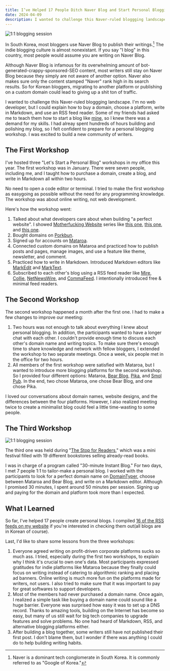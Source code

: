 ```yaml
---
title: I’ve Helped 17 People Ditch Naver Blog and Start Personal Blogging
date: 2024-04-09
description: I wanted to challenge this Naver-ruled bloggging landscape in Korea.
---
```


![1:1 blogging session](https://jagunbae.com/content/images/size/w1600/2024/04/KakaoTalk_Photo_2024-04-04-06-33-16-008.jpeg)

In South Korea, most bloggers use Naver Blog to publish their writings.[^1] The indie blogging culture is almost nonexistant. If you say "I blog" in this country, most people would assume you are writing on Naver Blog. 

Although Naver Blog is infamous for its overwhelming amount of bot-generated-crappy-sponsored-SEO content, most writers still stay on Naver Blog because they simply are not aware of another option. Naver also makes sure only the content stamped "Naver" rank high in its search results. So for Korean bloggers, migrating to another platform or publishing on a custom domain could lead to giving up a shit ton of traffic.

I wanted to challenge this Naver-ruled bloggging landscape. I'm no web developer, but I could explain how to buy a domain, choose a platform, write in Markdown, and use an RSS feed reader. Some of my friends had asked me to teach them how to start a blog like [mine](https://k-writer.com), so I knew there was a demand for my skills. I had alreay spent hundreds of hours building and polishing my blog, so I felt confident to prepare for a personal blogging workshop. I was excited to build a new community of writers.

## The First Workshop

I've hosted three "Let's Start a Personal Blog" workshops in my office this year. The first workshop was in January. There were seven people, including me, and I taught how to purchase a domain, create a blog, and write in Markdown all within two hours.

No need to open a code editor or terminal. I tried to make the first workshop as easygoing as possible without the need for any programming knowledge. The workshop was about online writing, not web development.

Here's how the workshop went:
1. Talked about what developers care about when building "a perfect website". I showed [Motherfucking Website](http://motherfuckingwebsite.com/) series like [this one](http://bettermotherfuckingwebsite.com), [this one](https://thebestmotherfucking.website), and [this one](https://perfectmotherfuckingwebsite.com).
2. Bought domains on [Porkbun](https://porkbun.com).
3. Signed up for accounts on [Mataroa](https://mataroa.blog).
4. Connected custom domains on Mataroa and practiced how to publish posts and pages, manage images, and use a feature like theme, newsletter, and comment.
5. Practiced how to write in Markdown. Introduced Markdown editors like [MarkEdit](https://github.com/MarkEdit-app/MarkEdit) and [MarkText](https://www.marktext.cc).
6. Subscribed to each other's blog using a RSS feed reader like [Mire](https://mire.meadowing.club), [Collie](https://github.com/parksb/collie), [NetNewsWire](https://netnewswire.com), and [CommaFeed](https://www.commafeed.com/#/app/category/all). I intentionally introduced free & minimal feed readers.

## The Second Workshop

The second workshop happened a month after the first one. I had to make a few changes to improve our meeting:

1. Two hours was not enough to talk about everything I knew about personal blogging. In addition, the participants wanted to have a longer chat with each other. I couldn't provide enough time to discuss each other's domain name and writing topics. To make sure there's enough time to share knowledge and network with fellow bloggers, I extended the workshop to two separate meetings. Once a week, six people met in the office for two hours. 
2. All members of the first workshop were satisfied with Mataroa, but I wanted to introduce more blogging platforms for the second workshop. So I provided four different options: Mataroa, [Bear Blog](https://bearblog.dev), [Pika](https://pika.page), and [Smol Pub](https://smol.pub). In the end, two chose Mataroa, one chose Bear Blog, and one chose Pika.

I loved our conversations about domain names, website designs, and the differences between the four platforms. However, I also realized meeting twice to create a minimalist blog could feel a little time-wasting to some people.

## The Third Workshop

![1:1 blogging session](https://jagunbae.com/content/images/2024/04/KakaoTalk_Photo_2024-04-04-06-33-16-003.webp)

The third one was held during "[The Stop for Readers](https://jagunbae.com/stopbooks2-review/)," which was a mini festival filled with 19 different bookstores selling already-read books.

I was in charge of a program called "30-minute Instant Blog." For two days, I met 7 people 1:1 to tailor-make a personal blog. I worked with the participants to look for a perfect domain name on [DomainTyper](https://domaintyper.com), choose between Mataroa and Bear Blog, and write on a Markdown editor. Although I promised 30 minutes, I spent around 50 minutes per session. Signing up and paying for the domain and platform took more than I expected.

## What I Learned
So far, I've helped 17 people create personal blogs. I compiled [16 of the RSS feeds on my website](https://blogs.jagunbae.com) if you're interested in checking them out(all blogs are in Korean of course).

Last, I'd like to share some lessons from the three workshops:

1. Everyone agreed writing on profit-driven corporate platforms sucks so much ass. I tried, especially during the first two workshops, to explain why I think it's crucial to own one's data. Most participants expressed gratitudes for indie platforms like Mataroa because they finally could focus on writing instead of catering to algorithmic ranking and placing ad banners. Online writing is much more fun on the platforms made for writers, not users. I also tried to make sure that it was important to pay for great softwares to support developers.
2. Most of the members had never purchased a domain name. Once again, I realized a simple task like buying a domain name could sound like a huge barrier. Everyone was surprised how easy it was to set up a DNS record. Thanks to amazing tools, building on the Internet has become so easy, but many of us still wait for big tech companies to upgrade features and solve problems. No one had heard of Markdown, RSS, and alternative blogging platforms either.
3. After building a blog together, some writers still have not published their first post. I don't blame them, but I wonder if there was anything I could do to help building writing habits.

[^1]: Naver is a dominant tech conglomerate in South Korea. It is commonly referred to as "Google of Korea."